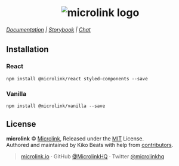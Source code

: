 <h1 align="center">
  <img src="https://cdn.microlink.io/banner/sdk.png" alt="microlink logo">
</h1>

###### [Documentation](https://microlink.io/docs/sdk) | [Storybook](https://storybook.microlink.io) | [Chat](https://microlink.io/chat)

## Installation

### React

```
npm install @microlink/react styled-components --save
```

### Vanilla

```
npm install @microlink/vanilla --save
```

## License

**microlink** © [Microlink](https://microlink.io), Released under the [MIT](https://github.com/microlinkhq/sdk/blob/master/LICENSE.md) License.<br>
Authored and maintained by Kiko Beats with help from [contributors](https://github.com/microlinkhq/sdk/contributors).

> [microlink.io](https://microlink.io) · GitHub [@MicrolinkHQ](https://github.com/microlinkhq) · Twitter [@microlinkhq](https://twitter.com/microlinkhq)
